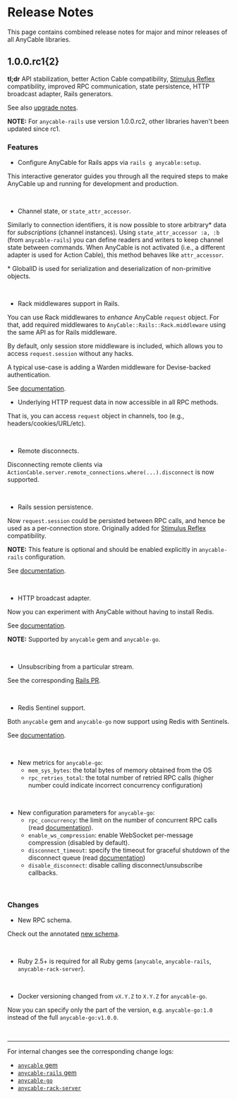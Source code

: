 # Release Notes

This page contains combined release notes for major and minor releases of all AnyCable libraries.

## 1.0.0.rc1{2}

**tl;dr** API stabilization, better Action Cable compatibility, [Stimulus Reflex][stimulus_reflex] compatibility, improved RPC communication, state persistence, HTTP broadcast adapter, Rails generators.

See also [upgrade notes](./upgrade-notes/0_6_0_to_1_0_0.md).

**NOTE:** For `anycable-rails` use version 1.0.0.rc2, other libraries haven't been updated since rc1.

### Features

- Configure AnyCable for Rails apps via `rails g anycable:setup`.

This interactive generator guides you through all the required steps to make AnyCable up and running for development and production.

<br/>

- Channel state, or `state_attr_accessor`.

Similarly to connection identifiers, it is now possible to store arbitrary\* data for _subscriptions_ (channel instances).
Using `state_attr_accessor :a, :b` (from `anycable-rails`) you can define readers and writers to keep channel state between commands. When AnyCable is not activated (i.e., a different adapter is used for Action Cable), this method behaves like `attr_accessor`.

\* GlobalID is used for serialization and deserialization of non-primitive objects.

<br/>

- Rack middlewares support in Rails.

You can use Rack middlewares to _enhance_ AnyCable `request` object.
For that, add required middlewares to `AnyCable::Rails::Rack.middleware` using the same API as for Rails middleware.

By default, only session store middleware is included, which allows you to access `request.session` without any hacks.

A typical use-case is adding a Warden middleware for Devise-backed authentication.

See [documentation](./ruby/authentication.md).

- Underlying HTTP request data in now accessible in all RPC methods.

That is, you can access `request` object in channels, too (e.g., headers/cookies/URL/etc).

<br/>

- Remote disconnects.

Disconnecting remote clients via `ActionCable.server.remote_connections.where(...).disconnect` is now supported.

<br/>

- Rails session persistence.

Now `request.session` could be persisted between RPC calls, and hence be used as a per-connection store. Originally added for [Stimulus Reflex][stimulus_reflex] compatibility.

**NOTE:** This feature is optional and should be enabled explicitly in `anycable-rails` configuration.

See [documentation](./ruby/stimulus_reflex.md).

<br/>

- HTTP broadcast adapter.

Now you can experiment with AnyCable without having to install Redis.

See [documentation](./ruby/broadcast_adapters.md#http-adapter).

**NOTE:** Supported by `anycable` gem and `anycable-go`.

<br/>

- Unsubscribing from a particular stream.

See the corresponding [Rails PR](https://github.com/rails/rails/pull/37171).

<br/>

- Redis Sentinel support.

Both `anycable` gem and `anycable-go` now support using Redis with Sentinels.

See [documentation](./ruby/broadcast_adapters.md#redis-sentinel-support).

<br/>

- New metrics for `anycable-go`:
  - `mem_sys_bytes`: the total bytes of memory obtained from the OS
  - `rpc_retries_total`: the total number of retried RPC calls (higher number could indicate incorrect concurrency configuration)

<br/>

- New configuration parameters for `anycable-go`:
  - `rpc_concurrency`: the limit on the number of concurrent RPC calls (read [documentation](./anycable-go/configuration.md#concurrency-settings)).
  - `enable_ws_compression`: enable WebSocket per-message compression (disabled by default).
  - `disconnect_timeout`: specify the timeout for graceful shutdown of the disconnect queue (read [documentation](./anycable-go/configuration.md#disconnect-events-settings))
  - `disable_disconnect`: disable calling disconnect/unsubscribe callbacks.

<br/>

### Changes

- New RPC schema.

Check out the annotated [new schema](./misc/rpc_proto.md).

<br/>

- Ruby 2.5+ is required for all Ruby gems (`anycable`, `anycable-rails`, `anycable-rack-server`).

<br/>

- Docker versioning changed from `vX.Y.Z` to `X.Y.Z` for `anycable-go`.

Now you can specify only the part of the version, e.g. `anycable-go:1.0` instead of the full `anycable-go:v1.0.0`.

<br/>

---

For internal changes see the corresponding change logs:
<!-- TODO: update links after release -->

- [`anycable` gem](https://github.com/anycable/anycable/blob/master/CHANGELOG.md)
- [`anycable-rails` gem](https://github.com/anycable/anycable-rails/blob/master/CHANGELOG.md)
- [`anycable-go`](https://github.com/anycable/anycable-go/blob/v1.0.0/CHANGELOG.md)
- [`anycable-rack-server`](https://github.com/anycable/anycable-rack-server/blob/master/CHANGELOG.md)

[stimulus_reflex]: https://github.com/hopsoft/stimulus_reflex

